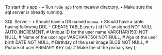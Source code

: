 To start this app -
• Run `node app` from meaww directory.
• Make sure the sql server is already running.

SQL Server - 
• Should have a DB named `meaww`.
• Should have a table having following DDL - 
    CREATE TABLE users
    (
        id              INT unsigned NOT NULL AUTO_INCREMENT, # Unique ID for the user
        name            VARCHAR(150) NOT NULL,                # Name of the user
        age             VARCHAR(150) NOT NULL,                # Age of the user
        birth           DATE NOT NULL,                        # Birthday of the user
        image           BLOB NOT NULL,                        # Picture of user
        PRIMARY KEY     (id)                                  # Make the id the primary key
    );